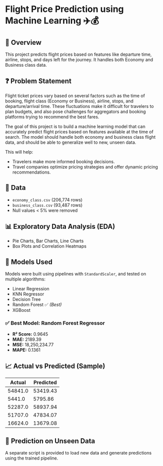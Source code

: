 # Flight Price Prediction using Machine Learning ✈️💰

## 📌 Overview
This project predicts flight prices based on features like departure time, airline, stops, and days left for the journey. It handles both Economy and Business class data.

## ❓ Problem Statement

Flight ticket prices vary based on several factors such as the time of booking, flight class (Economy or Business), airline, stops, and departure/arrival time. These fluctuations make it difficult for travelers to plan budgets, and also pose challenges for aggregators and booking platforms trying to recommend the best fares.

The goal of this project is to build a machine learning model that can accurately predict flight prices based on features available at the time of search. The model should handle both economy and business class flight data, and should be able to generalize well to new, unseen data.

This will help:
- Travelers make more informed booking decisions.
- Travel companies optimize pricing strategies and offer dynamic pricing recommendations.

## 🧾 Data
- `economy_class.csv` (206,774 rows)
- `business_class.csv` (93,487 rows)
- Null values < 5% were removed

## 📊 Exploratory Data Analysis (EDA)
- Pie Charts, Bar Charts, Line Charts
- Box Plots and Correlation Heatmaps

## 🧠 Models Used
Models were built using pipelines with `StandardScaler`, and tested on multiple algorithms:
- Linear Regression
- KNN Regressor
- Decision Tree
- Random Forest ✅ *(Best)*
- XGBoost

### ✅ **Best Model: Random Forest Regressor**
- **R² Score:** 0.9645
- **MAE:** 2189.39
- **MSE:** 18,250,234.77
- **MAPE:** 0.1361

## 📈 Actual vs Predicted (Sample)
| Actual  | Predicted   |
|---------|-------------|
| 54841.0 | 53419.43    |
| 5441.0  | 5795.86     |
| 52287.0 | 58937.94    |
| 51707.0 | 47834.07    |
| 16624.0 | 13679.08    |

## 🧪 Prediction on Unseen Data
A separate script is provided to load new data and generate predictions using the trained pipeline.

